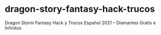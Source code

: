 # dragon-story-fantasy-hack-trucos
Dragon Storm Fantasy Hack y Trucos Español 2021 – Diamantes Gratis e Infinitos
